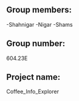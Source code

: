 ## Group members:
-Shahnigar
-Nigar
-Shams

## Group number:
604.23E

## Project name:
Coffee_Info_Explorer


